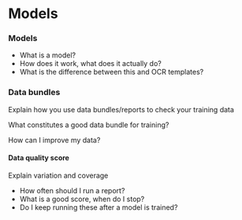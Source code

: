 # Models

### Models

* What is a model?
* How does it work, what does it actually do?
* What is the difference between this and OCR templates?

### Data bundles

Explain how you use data bundles/reports to check your training data

What constitutes a good data bundle for training?

How can I improve my data?

#### Data quality score

Explain variation and coverage

* How often should I run a report?
* What is a good score, when do I stop?
* Do I keep running these after a model is trained?

